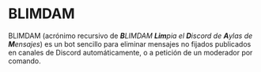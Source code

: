 # BLIMDAM
BLIMDAM (acrónimo recursivo de ***B**LIMDAM **Lim**pia el **D**iscord de **A**ylas de **M**ensajes*) es un bot sencillo para eliminar mensajes no fijados publicados en canales de Discord automáticamente, o a petición de un moderador por comando.
